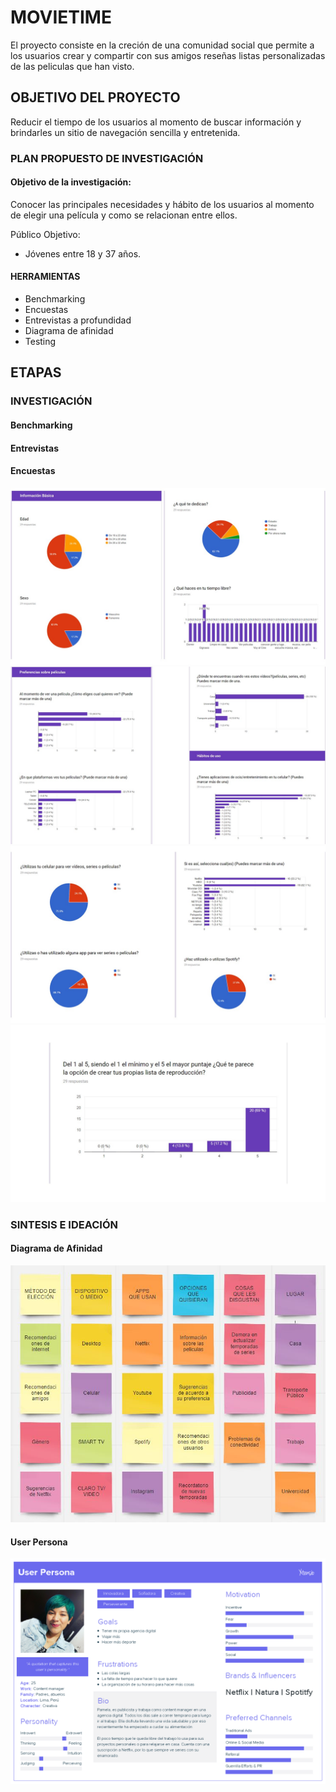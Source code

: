 # MOVIETIME

El proyecto consiste en la creción de una comunidad social que permite a los usuarios crear y compartir con sus amigos reseñas listas personalizadas de las peliculas que han visto.

## OBJETIVO DEL PROYECTO
Reducir el tiempo de los usuarios al momento de buscar información y brindarles un sitio de navegación sencilla y entretenida.

### PLAN PROPUESTO DE INVESTIGACIÓN
#### Objetivo de la investigación:
Conocer las principales necesidades y hábito de los usuarios al momento de elegir una película y como se relacionan entre ellos.

Público Objetivo:
- Jóvenes  entre 18 y 37 años.


#### HERRAMIENTAS
- Benchmarking
- Encuestas
- Entrevistas a profundidad
- Diagrama de afinidad
- Testing


## ETAPAS
### INVESTIGACIÓN

#### Benchmarking
#### Entrevistas
#### Encuestas

![Encuestas](assets/uno.JPG "Encuesta")
![Encuestas](assets/dos.JPG "Encuesta")
![Encuestas](assets/tres.JPG "Encuesta")
![Encuestas](assets/cuatro.JPG "Encuesta")

### SINTESIS E IDEACIÓN

#### Diagrama de Afinidad

![Diagrama de Afinidad](assets/affinity_map.JPG	 "Diagrama")


#### User Persona

![User Persona](assets/user_persona.png	 "User")



